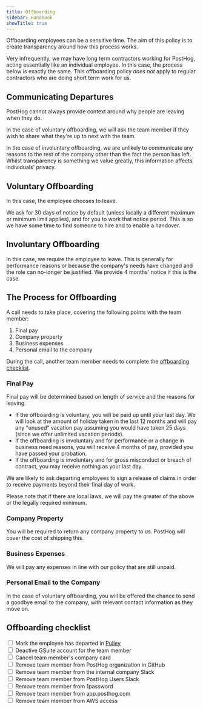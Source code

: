 ```yaml
---
title: Offboarding
sidebar: Handbook
showTitle: true
---
```


Offboarding employees can be a sensitive time. The aim of this policy is to create transparency around how this process works.

Very infrequently, we may have long term contractors working for PostHog, acting essentially like an individual employee. In this case, the process below is exactly the same.  This offboarding policy *does not* apply to regular contractors who are doing short term work for us.

## Communicating Departures

PostHog cannot always provide context around why people are leaving when they do.

In the case of voluntary offboarding, we will ask the team member if they wish to share what they're up to next with the team.

In the case of involuntary offboarding, we are unlikely to communicate any reasons to the rest of the company other than the fact the person has left. Whilst transparency is something we value greatly, this information affects individuals' privacy. 

## Voluntary Offboarding

In this case, the employee chooses to leave.

We ask for 30 days of notice by default (unless locally a different maximum or minimum limit applies), and for you to work that notice period. This is so we have some time to find someone to hire and to enable a handover.

## Involuntary Offboarding

In this case, we require the employee to leave. This is generally for performance reasons or because the company's needs have changed and the role can no-longer be justified. We provide 4 months' notice if this is the case. 

## The Process for Offboarding

A call needs to take place, covering the following points with the team member:

1. Final pay
1. Company property
1. Business expenses
1. Personal email to the company

During the call, another team member needs to complete the [offboarding checklist](#offboarding-checklist).

### Final Pay

Final pay will be determined based on length of service and the reasons for leaving.

* If the offboarding is voluntary, you will be paid up until your last day. We will look at the amount of holiday taken in the last 12 months and will pay any "unused" vacation pay assuming you would have taken 25 days (since we offer unlimited vacation periods).
* If the offboarding is involuntary and for performance or a change in business need reasons, you will receive 4 months of pay, provided you have passed your probation. 
* If the offboarding is involuntary and for gross misconduct or breach of contract, you may receive nothing as your last day.

We are likely to ask departing employees to sign a release of claims in order to receive payments beyond their final day of work.

Please note that if there are local laws, we will pay the greater of the above or the legally required minimum.

### Company Property

You will be required to return any company property to us. PostHog will cover the cost of shipping this.

### Business Expenses

We will pay any expenses in line with our policy that are still unpaid.

### Personal Email to the Company

In the case of voluntary offboarding, you will be offered the chance to send a goodbye email to the company, with relevant contact information as they move on.

## Offboarding checklist

<input type="checkbox"/> Mark the employee has departed in [Pulley](https://pulley.com) <br />
<input type="checkbox"/> Deactive GSuite account for the team member <br />
<input type="checkbox"/> Cancel team member's company card <br />
<input type="checkbox"/> Remove team member from PostHog organization in GitHub <br />
<input type="checkbox"/> Remove team member from the internal company Slack <br />
<input type="checkbox"/> Remove team member from PostHog Users Slack <br />
<input type="checkbox"/> Remove team member from 1password <br />
<input type="checkbox"/> Remove team member from app.posthog.com <br />
<input type="checkbox"/> Remove team member from AWS access <br />
